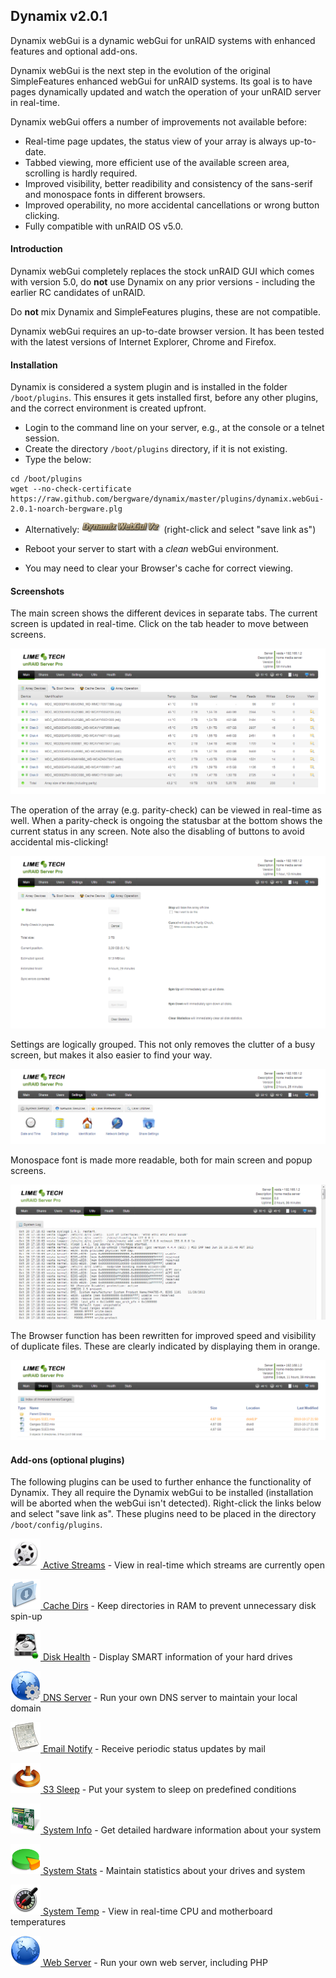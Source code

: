 ## Dynamix v2.0.1

Dynamix webGui is a dynamic webGui for unRAID systems with enhanced features and optional add-ons.

Dynamix webGui is the next step in the evolution of the original SimpleFeatures enhanced webGui for unRAID systems.
Its goal is to have pages dynamically updated and watch the operation of your unRAID server in real-time.

Dynamix webGui offers a number of improvements not available before:

- Real-time page updates, the status view of your array is always up-to-date.
- Tabbed viewing, more efficient use of the available screen area, scrolling is hardly required.
- Improved visibility, better readibility and consistency of the sans-serif and monospace fonts in different browsers.
- Improved operability, no more accidental cancellations or wrong button clicking.
- Fully compatible with unRAID OS v5.0.

#### Introduction

Dynamix webGui completely replaces the stock unRAID GUI which comes with version 5.0, do **not** use Dynamix on any prior versions - including
the earlier RC candidates of unRAID.

Do **not** mix Dynamix and SimpleFeatures plugins, these are not compatible.

Dynamix webGui requires an up-to-date browser version. It has been tested with the latest versions of Internet Explorer, Chrome and Firefox.

#### Installation

Dynamix is considered a system plugin and is installed in the folder `/boot/plugins`.
This ensures it gets installed first, before any other plugins, and the correct environment is created upfront.

- Login to the command line on your server, e.g., at the console or a telnet session.
- Create the directory `/boot/plugins` directory, if it is not existing.
- Type the below:

```
cd /boot/plugins
wget --no-check-certificate https://raw.github.com/bergware/dynamix/master/plugins/dynamix.webGui-2.0.1-noarch-bergware.plg
```

- Alternatively: [![](/download/dynamix.webGui.png)](https://raw.github.com/bergware/dynamix/master/plugins/dynamix.webGui-2.0.1-noarch-bergware.plg) (right-click and select "save link as")

- Reboot your server to start with a *clean* webGui environment.
- You may need to clear your Browser's cache for correct viewing.

#### Screenshots

The main screen shows the different devices in separate tabs. The current screen is updated in real-time. Click on the tab header to move between screens.

![](/screenshots/main-array.png)

The operation of the array (e.g. parity-check) can be viewed in real-time as well. When a parity-check is ongoing the statusbar at the bottom shows the current status in any screen. Note also the disabling of buttons to avoid accidental mis-clicking!

![](/screenshots/main-paritycheck.png)

Settings are logically grouped. This not only removes the clutter of a busy screen, but makes it also easier to find your way.

![](/screenshots/settings.png)

Monospace font is made more readable, both for main screen and popup screens.

![](/screenshots/system-log.png)

The Browser function has been rewritten for improved speed and visibility of duplicate files. These are clearly indicated by displaying them in orange.

![](/screenshots/duplicates.png)


#### Add-ons (optional plugins)

The following plugins can be used to further enhance the functionality of Dynamix. They all require the Dynamix webGui to be installed (installation will be aborted when the webGui isn't detected). Right-click the links below and select "save link as". These plugins need to be placed in the directory `/boot/config/plugins`.

[![](/download/dynamix.active.streams.png) Active Streams](https://raw.github.com/bergware/dynamix/master/plugins/dynamix.active.streams-2.0.1-noarch-bergware.plg) - View in real-time which streams are currently open

[![](/download/dynamix.cache.dirs.png) Cache Dirs](https://raw.github.com/bergware/dynamix/master/plugins/dynamix.cache.dirs-2.0.1-noarch-bergware.plg) - Keep directories in RAM to prevent unnecessary disk spin-up

[![](/download/dynamix.disk.health.png) Disk Health](https://raw.github.com/bergware/dynamix/master/plugins/dynamix.disk.health-2.0.1-noarch-bergware.plg) - Display SMART information of your hard drives

[![](/download/dynamix.dns.server.png) DNS Server](https://raw.github.com/bergware/dynamix/master/plugins/dynamix.dns.server-2.0.1-noarch-bergware.plg) - Run your own DNS server to maintain your local domain

[![](/download/dynamix.email.notify.png) Email Notify](https://raw.github.com/bergware/dynamix/master/plugins/dynamix.email.notify-2.0.1-noarch-bergware.plg) - Receive periodic status updates by mail

[![](/download/dynamix.s3.sleep.png) S3 Sleep](https://raw.github.com/bergware/dynamix/master/plugins/dynamix.s3.sleep-2.0.1-noarch-bergware.plg) - Put your system to sleep on predefined conditions

[![](/download/dynamix.system.info.png) System Info](https://raw.github.com/bergware/dynamix/master/plugins/dynamix.system.info-2.0.1-noarch-bergware.plg) - Get detailed hardware information about your system

[![](/download/dynamix.system.stats.png) System Stats](https://raw.github.com/bergware/dynamix/master/plugins/dynamix.system.stats-2.0.1-noarch-bergware.plg) - Maintain statistics about your drives and system

[![](/download/dynamix.system.temp.png) System Temp](https://raw.github.com/bergware/dynamix/master/plugins/dynamix.system.temp-2.0.1-noarch-bergware.plg) - View in real-time CPU and motherboard temperatures

[![](/download/dynamix.web.server.png) Web Server](https://raw.github.com/bergware/dynamix/master/plugins/dynamix.web.server-2.0.1-noarch-bergware.plg) - Run your own web server, including PHP
